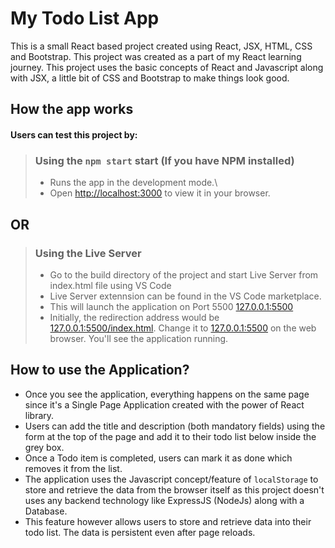 # My Todo List App

This is a small React based project created using React, JSX, HTML, CSS and Bootstrap.
This project was created as a part of my React learning journey. This project uses the basic concepts of React and Javascript along with JSX, a little bit of CSS and Bootstrap to make things look good.

## How the app works

#### Users can test this project by:

> ### Using the `npm start` start (If you have NPM installed)
>
> - Runs the app in the development mode.\
> - Open [http://localhost:3000](http://localhost:3000) to view it in your browser.

## OR

> ### Using the Live Server
>
> - Go to the build directory of the project and start Live Server from index.html file using VS Code
> - Live Server extennsion can be found in the VS Code marketplace.
> - This will launch the application on Port 5500 [127.0.0.1:5500](127.0.0.1:5500)
> - Initially, the redirection address would be [127.0.0.1:5500/index.html](127.0.0.1:5500/index.html). Change it to [127.0.0.1:5500](127.0.0.1:5500) on the web browser. You'll see the application running.

## How to use the Application?

- Once you see the application, everything happens on the same page since it's a Single Page Application created with the power of React library.
- Users can add the title and description (both mandatory fields) using the form at the top of the page and add it to their todo list below inside the grey box.
- Once a Todo item is completed, users can mark it as done which removes it from the list.
- The application uses the Javascript concept/feature of `localStorage` to store and retrieve the data from the browser itself as this project doesn't uses any backend technology like ExpressJS (NodeJs) along with a Database.
- This feature however allows users to store and retrieve data into their todo list. The data is persistent even after page reloads.